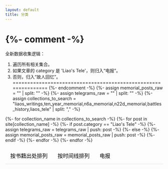 ```yaml
---
layout: default
title: 分类
---
```


<style>
/* === Tab 样式 (背景填充) === */
.tab {
  overflow: hidden;
  border-bottom: 1px solid #ddd;
}
.tab button {
  background-color: transparent;
  float: left;
  border: none;
  outline: none;
  cursor: pointer;
  padding: 14px 16px;
  transition: background-color 0.3s;
  font-size: 17px;
}
.tab button:hover:not(.active) {
  background-color: #f1f1f1;
}
.tab button.active {
  background-color: #e9e9e9;
  font-weight: bold;
}

/* === 内容区域通用样式 === */
.tabcontent { display: none; padding: 0px 0; animation: fadeEffect 0.5s; }
@keyframes fadeEffect { from {opacity: 0;} to {opacity: 1;} }

/* === 可折叠列表样式 === */
.collapsible-book {
  border-bottom: 1px solid #e0e0e0;
}
.collapsible-book:first-of-type {
  border-top: 1px solid #e0e0e0;
}
summary {
  font-size: 1.2em;
  font-weight: 600;
  padding: 5px 0px;
  cursor: pointer;
  list-style: none;
  outline: none;
  margin-bottom:0!important;
  transition: background-color 0.2s;
  color: #504949ff;
}
summary:hover {
  background-color: #f7f7f7;
}
summary::-webkit-details-marker {
  display: none;
}
summary::before {
  content: '+';
  font-family: monospace;
  font-weight: bold;
  font-size: 1.2em;
  margin-right: 12px;
  color: #888;
  display: inline-block;
  width: 20px;
  text-align: center;
}
details[open] > summary::before {
  content: '−';
}
.collapsible-book ul {
  list-style-type: none;
  padding: 10px 0 15px 42px;
  margin: 0;
}
.collapsible-book li {
  padding: 6px 0;
  border: none;
}

/* === 时间线视图的样式 (保持不变) === */
.timeline-list { list-style-type: none; padding-left: 0; }
.timeline-list li, .timeline-list-no-date li {
  display: flex;
  align-items: baseline;
  padding: 8px 0;
  border-bottom: 1px solid #eee;
}
.timeline-date { font-family: monospace; color: #777; margin-right: 15px; flex-shrink: 0; }
.unknown-date-header { margin-top: 40px; padding-top: 20px; border-top: 2px solid #ccc; font-size: 1.1em; color: #555; }
</style>

{%- comment -%}
  ===============================================================
  全新数据收集逻辑：
  1. 遍历所有相关集合。
  2. 如果文章的 category 是 'Liao's Tele'，则归入“电报”。
  3. 否则，归入“故人回忆”。
  ===============================================================
{%- endcomment -%}
{%- assign memorial_posts_raw = "" | split: "" -%}
{%- assign telegrams_raw = "" | split: "" -%}
{%- assign collections_to_search = "liaos_writings,ten_year_memorial,n6a_memorial,n22d_memorial,battles_history,liaos_tele" | split: "," -%}

{%- for collection_name in collections_to_search -%}
  {%- for post in site[collection_name] -%}
    {%- if post.category == "Liao's Tele" -%}
      {%- assign telegrams_raw = telegrams_raw | push: post -%}
    {%- else -%}
      {%- assign memorial_posts_raw = memorial_posts_raw | push: post -%}
    {%- endif -%}
  {%- endfor -%}
{%- endfor -%}


<div class="tab">
  <button class="tablinks" onclick="openTab(event, 'byBook')" id="defaultOpen">按书籍出处排列</button>
  <button class="tablinks" onclick="openTab(event, 'byTime')">按时间线排列</button>
  <button class="tablinks" onclick="openTab(event, 'telegrams')">电报</button>
</div>

<div id="byBook" class="tabcontent">
  {%- if memorial_posts_raw and memorial_posts_raw.size > 0 -%}
    {%- assign posts_by_book = memorial_posts_raw | group_by: "category" -%}
    {%- for book in posts_by_book -%}
      <details class="collapsible-book">
        <summary>《{{ book.name }}》</summary>
        <ul>
          {%- assign items_sorted_by_title = book.items | sort: 'title' -%}
          {%- for post in items_sorted_by_title -%}
            <li><a href="{{ post.url | relative_url }}">{{ post.title }}</a>{%- if post.author -%}（{{ post.author }}）{%- endif -%}</li>
          {%- endfor -%}
        </ul>
      </details>
    {%- endfor -%}
  {%- else -%}
    <p>未能生成列表。</p>
  {%- endif -%}
</div>

<div id="byTime" class="tabcontent">
  {%- if memorial_posts_raw and memorial_posts_raw.size > 0 -%}
    {%- assign dated_posts = "" | split: "" -%}
    {%- assign undated_posts = "" | split: "" -%}
    {%- for post in memorial_posts_raw -%}
      {%- assign formatted_date = post.date | date: "%Y-%m-%d" -%}
      {%- if formatted_date == "1900-01-01" or post.date == nil -%}
        {%- assign undated_posts = undated_posts | push: post -%}
      {%- else -%}
        {%- assign dated_posts = dated_posts | push: post -%}
      {%- endif -%}
    {%- endfor -%}
    {%- if dated_posts.size > 0 -%}
      {%- assign posts_by_year = dated_posts | group_by_exp: "post", "post.date | date: '%Y'" | sort: "name" | reverse -%}
      {%- for year_group in posts_by_year -%}
        <details class="collapsible-book" {% if forloop.first %}open{% endif %}>
          <summary>{{ year_group.name }} 年</summary>
          <ul class="timeline-list-no-date">
            {%- assign posts_in_year = year_group.items | sort: 'date' | reverse -%}
            {%- for post in posts_in_year -%}
              <li><a href="{{ post.url | relative_url }}">{{ post.title }}</a>{%- if post.author -%}（{{ post.author }}）{%- endif -%}</li>
            {%- endfor -%}
          </ul>
        </details>
      {%- endfor -%}
    {%- endif -%}
    {%- if undated_posts.size > 0 -%}
      <h3 class="unknown-date-header">暂无时间</h3>
      <ul>
        {%- assign undated_posts_sorted = undated_posts | sort: 'title' -%}
        {%- for post in undated_posts_sorted -%}
          <li><a href="{{ post.url | relative_url }}">{{ post.title }}</a>{%- if post.author -%}（{{ post.author }}）{%- endif -%}</li>
        {%- endfor -%}
      </ul>
    {%- endif -%}
  {%- else -%}
    <p>未能生成列表。</p>
  {%- endif -%}
</div>

<div id="telegrams" class="tabcontent">
  {%- assign telegrams = site.liaos_tele | sort: 'date' -%}
  {%- if telegrams.size > 0 -%}
    <ul class="timeline-list">
      {%- for post in telegrams -%}
        <li>
          <span class="timeline-date">{{ post.date | date: "%Y-%m-%d" }}</span>
          <div>
            {%- comment -%}
              全新的标题处理逻辑：
              直接分析标题字符串，不再依赖 post.date。
            {%- endcomment -%}
            {%- assign title_parts = post.title | split: ']' -%}
            {%- if title_parts.size > 1 -%}
              {%- comment -%} 情况一：标题包含 [前缀] {%- endcomment -%}
              {%- assign bracket_prefix = title_parts[0] | append: ']' -%}
              {%- assign rest_of_title = title_parts[1] | slice: 10, 999 -%}
              {%- assign title_to_display = bracket_prefix | append: rest_of_title -%}
            {%- else -%}
              {%- comment -%} 情况二：标题不含前缀，直接从开头移除10位日期 {%- endcomment -%}
              {%- assign title_to_display = post.title | slice: 10, 999 -%}
            {%- endif -%}

            <a href="{{ post.url | relative_url }}">{{ title_to_display }}</a>
          </div>
        </li>
      {%- endfor -%}
    </ul>
  {%- else -%}
    <p>未能生成列表。请检查 `_liaos_tele` 文件夹中是否有内容。</p>
  {%- endif -%}
</div>
<script>
  function openTab(evt, tabName) {
    var i, tabcontent, tablinks;
    tabcontent = document.getElementsByClassName("tabcontent");
    for (i = 0; i < tabcontent.length; i++) {
      tabcontent[i].style.display = "none";
    }
    tablinks = document.getElementsByClassName("tablinks");
    for (i = 0; i < tablinks.length; i++) {
      tablinks[i].className = tablinks[i].className.replace(" active", "");
    }
    document.getElementById(tabName).style.display = "block";
    if (evt) {
      evt.currentTarget.className += " active";
    }
  }
  document.getElementById("defaultOpen").click();
</script>